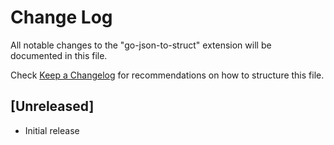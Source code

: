 # Change Log

All notable changes to the "go-json-to-struct" extension will be documented in this file.

Check [Keep a Changelog](http://keepachangelog.com/) for recommendations on how to structure this file.

## [Unreleased]

- Initial release